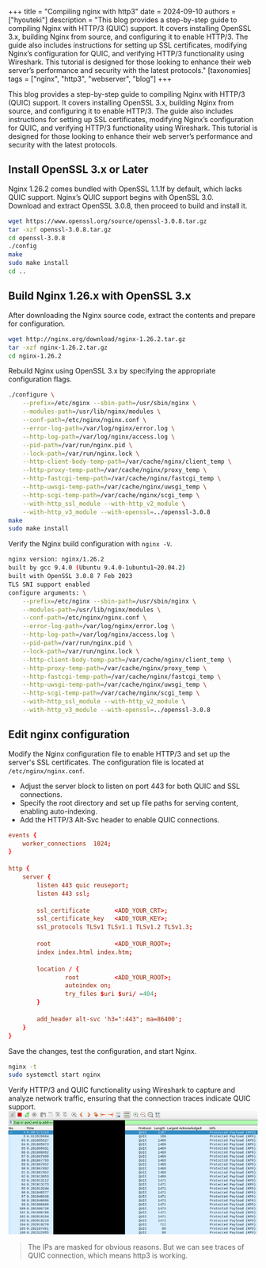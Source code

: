 +++
title = "Compiling nginx with http3"
date = 2024-09-10
authors = ["hyouteki"]
description = "This blog provides a step-by-step guide to compiling Nginx with HTTP/3 (QUIC) support. It covers installing OpenSSL 3.x, building Nginx from source, and configuring it to enable HTTP/3. The guide also includes instructions for setting up SSL certificates, modifying Nginx’s configuration for QUIC, and verifying HTTP/3 functionality using Wireshark. This tutorial is designed for those looking to enhance their web server’s performance and security with the latest protocols."
[taxonomies]
tags = ["nginx", "http3", "webserver", "blog"]
+++

This blog provides a step-by-step guide to compiling Nginx with HTTP/3 (QUIC) support. It covers installing OpenSSL 3.x, building Nginx from source, and configuring it to enable HTTP/3. The guide also includes instructions for setting up SSL certificates, modifying Nginx’s configuration for QUIC, and verifying HTTP/3 functionality using Wireshark. This tutorial is designed for those looking to enhance their web server’s performance and security with the latest protocols.

## Install OpenSSL 3.x or Later
Nginx 1.26.2 comes bundled with OpenSSL 1.1.1f by default, which lacks QUIC support. Nginx’s QUIC support begins with OpenSSL 3.0. \
Download and extract OpenSSL 3.0.8, then proceed to build and install it.
```bash
wget https://www.openssl.org/source/openssl-3.0.8.tar.gz
tar -xzf openssl-3.0.8.tar.gz
cd openssl-3.0.8
./config
make
sudo make install
cd ..
```

## Build Nginx 1.26.x with OpenSSL 3.x
After downloading the Nginx source code, extract the contents and prepare for configuration.
```bash
wget http://nginx.org/download/nginx-1.26.2.tar.gz
tar -xzf nginx-1.26.2.tar.gz
cd nginx-1.26.2
```
Rebuild Nginx using OpenSSL 3.x by specifying the appropriate configuration flags.
```bash
./configure \
    --prefix=/etc/nginx --sbin-path=/usr/sbin/nginx \
    --modules-path=/usr/lib/nginx/modules \
    --conf-path=/etc/nginx/nginx.conf \
    --error-log-path=/var/log/nginx/error.log \
    --http-log-path=/var/log/nginx/access.log \
    --pid-path=/var/run/nginx.pid \
    --lock-path=/var/run/nginx.lock \
    --http-client-body-temp-path=/var/cache/nginx/client_temp \
    --http-proxy-temp-path=/var/cache/nginx/proxy_temp \
    --http-fastcgi-temp-path=/var/cache/nginx/fastcgi_temp \
    --http-uwsgi-temp-path=/var/cache/nginx/uwsgi_temp \
    --http-scgi-temp-path=/var/cache/nginx/scgi_temp \
    --with-http_ssl_module --with-http_v2_module \
    --with-http_v3_module --with-openssl=../openssl-3.0.8
make
sudo make install
```
Verify the Nginx build configuration with `nginx -V`.
```bash
nginx version: nginx/1.26.2
built by gcc 9.4.0 (Ubuntu 9.4.0-1ubuntu1~20.04.2)
built with OpenSSL 3.0.8 7 Feb 2023
TLS SNI support enabled
configure arguments: \
    --prefix=/etc/nginx --sbin-path=/usr/sbin/nginx \
    --modules-path=/usr/lib/nginx/modules \
    --conf-path=/etc/nginx/nginx.conf \
    --error-log-path=/var/log/nginx/error.log \
    --http-log-path=/var/log/nginx/access.log \
    --pid-path=/var/run/nginx.pid \
    --lock-path=/var/run/nginx.lock \
    --http-client-body-temp-path=/var/cache/nginx/client_temp \
    --http-proxy-temp-path=/var/cache/nginx/proxy_temp \
    --http-fastcgi-temp-path=/var/cache/nginx/fastcgi_temp \
    --http-uwsgi-temp-path=/var/cache/nginx/uwsgi_temp \
    --http-scgi-temp-path=/var/cache/nginx/scgi_temp \
    --with-http_ssl_module --with-http_v2_module \
    --with-http_v3_module --with-openssl=../openssl-3.0.8
```

## Edit nginx configuration
Modify the Nginx configuration file to enable HTTP/3 and set up the server's SSL certificates. The configuration file is located at `/etc/nginx/nginx.conf`. 
- Adjust the server block to listen on port 443 for both QUIC and SSL connections.
- Specify the root directory and set up file paths for serving content, enabling auto-indexing.
- Add the HTTP/3 Alt-Svc header to enable QUIC connections.
```conf
events {
    worker_connections  1024;
}

http {
    server {
        listen 443 quic reuseport;
        listen 443 ssl;

        ssl_certificate       <ADD_YOUR_CRT>;
        ssl_certificate_key   <ADD_YOUR_KEY>;
        ssl_protocols TLSv1 TLSv1.1 TLSv1.2 TLSv1.3;

        root                  <ADD_YOUR_ROOT>;
        index index.html index.htm;

        location / {
                root          <ADD_YOUR_ROOT>;
                autoindex on;
                try_files $uri $uri/ =404;
        }

        add_header alt-svc 'h3=":443"; ma=86400';
    }
}
```
Save the changes, test the configuration, and start Nginx.
```bash
nginx -t
sudo systemctl start nginx
```
Verify HTTP/3 and QUIC functionality using Wireshark to capture and analyze network traffic, ensuring that the connection traces indicate QUIC support.
![wireshark](./wireshark.png)
> The IPs are masked for obvious reasons. But we can see traces of QUIC connection, which means http3 is working.